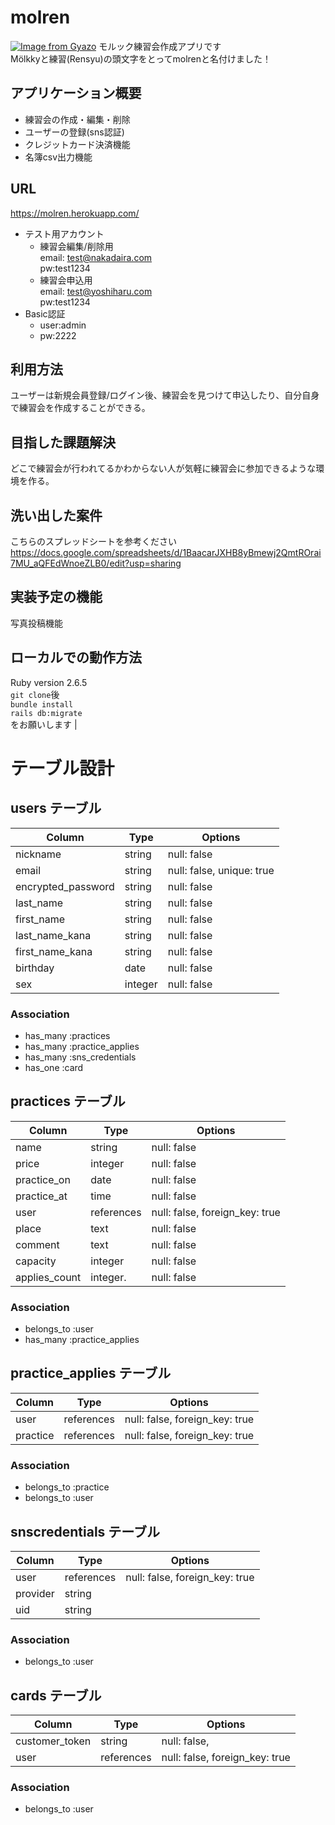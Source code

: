 # molren
[![Image from Gyazo](https://i.gyazo.com/b5dc19827d4dd37bd40066b64339e460.png)](https://gyazo.com/b5dc19827d4dd37bd40066b64339e460)
モルック練習会作成アプリです<br>
Mölkkyと練習(Rensyu)の頭文字をとってmolrenと名付けました！

## アプリケーション概要
* 練習会の作成・編集・削除
* ユーザーの登録(sns認証)
* クレジットカード決済機能
* 名簿csv出力機能

## URL               
https://molren.herokuapp.com/
* テスト用アカウント
  * 練習会編集/削除用<br>email: test@nakadaira.com<br>pw:test1234<br>
  * 練習会申込用<br>email: test@yoshiharu.com<br>pw:test1234<br>
* Basic認証
  * user:admin
  * pw:2222<br>

## 利用方法
ユーザーは新規会員登録/ログイン後、練習会を見つけて申込したり、自分自身で練習会を作成することができる。

## 目指した課題解決
どこで練習会が行われてるかわからない人が気軽に練習会に参加できるような環境を作る。

## 洗い出した案件
こちらのスプレッドシートを参考ください<br>https://docs.google.com/spreadsheets/d/1BaacarJXHB8yBmewj2QmtROrai7MU_aQFEdWnoeZLB0/edit?usp=sharing

## 実装予定の機能
写真投稿機能

## ローカルでの動作方法
Ruby version 2.6.5<br>
```git clone```後<br>
```bundle install```<br>
```rails db:migrate```<br>
をお願いします |


# テーブル設計

## users テーブル

| Column             | Type    | Options                   |
| ------------------ | ------- | ------------------------- |
| nickname           | string  | null: false               |
| email              | string  | null: false, unique: true |
| encrypted_password | string  | null: false               |
| last_name          | string  | null: false               |
| first_name         | string  | null: false               |
| last_name_kana     | string  | null: false               |
| first_name_kana    | string  | null: false               |
| birthday           | date    | null: false               |
| sex                | integer | null: false               |

### Association

- has_many :practices
- has_many :practice_applies
- has_many :sns_credentials
- has_one :card


## practices テーブル

| Column        | Type       | Options                        |
| ------------- | ---------- | ------------------------------ |
| name          | string     | null: false                    |
| price         | integer    | null: false                    |
| practice_on   | date       | null: false                    |
| practice_at   | time       | null: false                    |
| user          | references | null: false, foreign_key: true |
| place         | text       | null: false                    |
| comment       | text       | null: false                    |
| capacity      | integer    | null: false                    |
| applies_count | integer.   | null: false                    |

### Association

- belongs_to :user
- has_many :practice_applies

## practice_applies テーブル

| Column   | Type       | Options                        |
| -------- | ---------- | ------------------------------ |
| user     | references | null: false, foreign_key: true |
| practice | references | null: false, foreign_key: true |

### Association

- belongs_to :practice
- belongs_to :user

## snscredentials テーブル

| Column   | Type       | Options                        |
| -------- | ---------- | ------------------------------ |
| user     | references | null: false, foreign_key: true |
| provider | string     |                                |
| uid      | string     |                                |


### Association

- belongs_to :user

## cards テーブル

| Column         | Type       | Options                        |
| -------------- | ---------- | ------------------------------ |
| customer_token | string     | null: false,                   |
| user           | references | null: false, foreign_key: true |

### Association

- belongs_to :user
